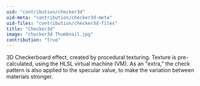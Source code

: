 ```yaml
---
uid: "contribution/checker3d"
uid-meta: "contribution/checker3d-meta"
uid-files: "contribution/checker3d-files"
title: "Checker3d"
image: "checker3d Thumbnail.jpg"
contribution: "true"
---
```


3D Checkerboard effect, created by procedural texturing.
Texture is pre-calculated, using the HLSL virtual machine (VM).
As an "extra," the check pattern is also applied to the specular value, to make the variation between materials stronger.